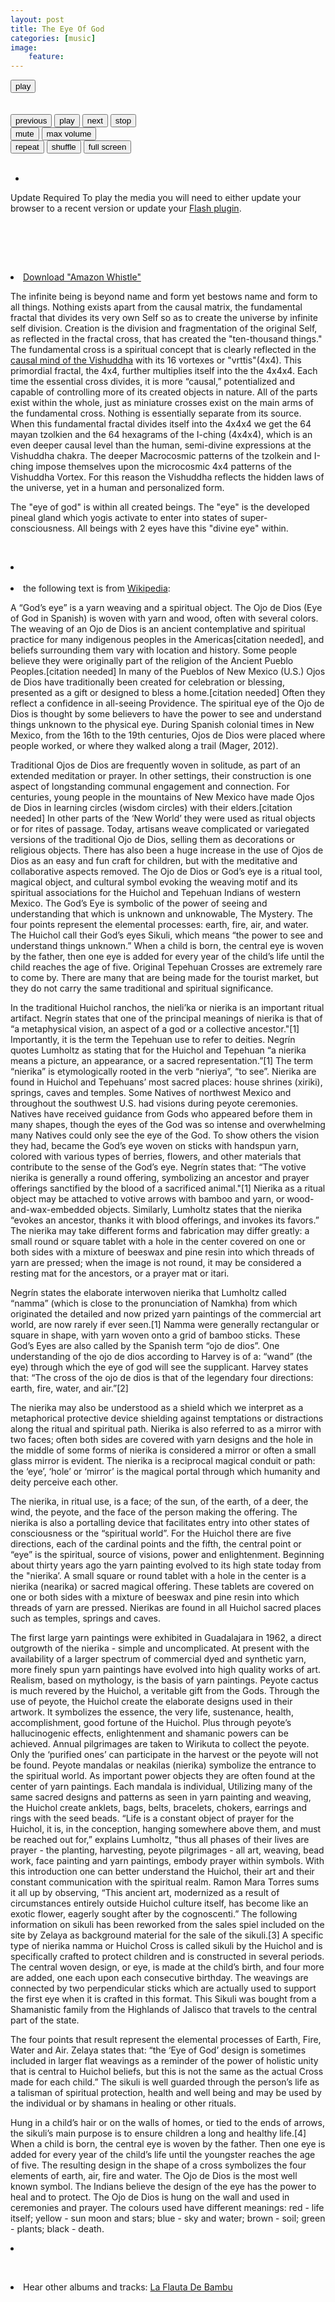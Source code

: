 ```yaml
---
layout: post
title: The Eye Of God
categories: [music] 
image:
    feature: 
---
```

<html>
<head>
<meta charset="utf-8" />
<!-- Website Design By: www.happyworm.com -->
<title>The Eye of God</title>
<meta http-equiv="Content-Type" content="text/html; charset=iso-8859-1" />
<link href="/dist/skin/blue.monday/css/jplayer.blue.monday.min.css" rel="stylesheet" type="text/css" />
<script type="text/javascript" src="/dist/lib/jquery.min.js"></script>
<script type="text/javascript" src="/dist/jplayer/jquery.jplayer.min.js"></script>
<script type="text/javascript" src="/dist/add-on/jplayer.playlist.min.js"></script>
<script type="text/javascript">
//<![CDATA[
$(document).ready(function(){

	var myPlaylist = new jPlayerPlaylist({
		jPlayer: "#jquery_jplayer_N",
		cssSelectorAncestor: "#jp_container_N"
	}, [
		{
		   title:"El Ojo de Dios - the eye of god",
				artist:"El Misterio",
				mp3:"https://quetzalwill.github.io/quetzalwill/assets/music/Contemplations-On-A-Quena/whistles.mp3",
				poster: "https://quetzalwill.github.io/quetzalwill/images/ojodedios.jpg"
		}
	], {
		playlistOptions: {
			enableRemoveControls: true
		},
		swfPath: "/dist/jplayer",
		supplied: "webmv, ogv, m4v, oga, mp3",
		useStateClassSkin: true,
		autoBlur: false,
		smoothPlayBar: true,
		keyEnabled: true,
		audioFullScreen: true
	});

	// Click handlers for jPlayerPlaylist method demo

	// Audio mix playlist

	$("#playlist-setPlaylist-audio-mix").click(function() {
		myPlaylist.setPlaylist([
			{
			title:"Pictures At An Exhibition - Mussorgsky",
			artist:"William Enckhausen",
			mp3:"https://quetzalwill.github.io/quetzalwill/assets/music/Contemplations-On-A-Quena/pictures-at-an-exhibition.mp3",
			poster: "https://quetzalwill.github.io/quetzalwill/images/contemplations.jpg"
			},
			{				
				title:"Adagio",
			artist:"William Enckhausen",
			mp3:"https://quetzalwill.github.io/quetzalwill/assets/music/Contemplations-On-A-Quena/adagio.mp3",
			poster: "https://quetzalwill.github.io/quetzalwill/images/contemplations.jpg"
			},
			{
					title:"Andalouse",
			artist:"William Enckhausen",
			mp3:"https://quetzalwill.github.io/quetzalwill/assets/music/Contemplations-On-A-Quena/andalouse.mp3",
			poster: "https://quetzalwill.github.io/quetzalwill/images/contemplations.jpg"
			},
			{
					title:"Meditation",
			artist:"William Enckhausen",
			mp3:"https://quetzalwill.github.io/quetzalwill/assets/music/Contemplations-On-A-Quena/meditation.mp3",
			poster: "https://quetzalwill.github.io/quetzalwill/images/contemplations.jpg"
			},
			{
				title:"Dvorak",
			artist:"William Enckhausen",
			mp3:"https://quetzalwill.github.io/quetzalwill/assets/music/Contemplations-On-A-Quena/dvorak.mp3",
			poster: "https://quetzalwill.github.io/quetzalwill/images/contemplations.jpg"
			},
			{
                title:"Whistles",
			artist:"William Enckhausen",
			mp3:"https://quetzalwill.github.io/quetzalwill/assets/music/Contemplations-On-A-Quena/whistles.mp3",
			poster: "https://quetzalwill.github.io/quetzalwill/images/contemplations.jpg"
			},
			{
                title:"John Dowland Songs",
			artist:"William Enckhausen",
			mp3:"https://quetzalwill.github.io/quetzalwill/assets/music/Contemplations-On-A-Quena/dowland.mp3",
			poster: "https://quetzalwill.github.io/quetzalwill/images/contemplations.jpg"
			},
			{
                title:"Nocturne - Chopin",
			artist:"William Enckhausen",
			mp3:"https://quetzalwill.github.io/quetzalwill/assets/music/Contemplations-On-A-Quena/nocturne.mp3",
			poster: "https://quetzalwill.github.io/quetzalwill/images/contemplations.jpg"
			},
			{
                title:"Anandamurti Melodies",
			artist:"William Enckhausen",
			mp3:"https://quetzalwill.github.io/quetzalwill/assets/music/Contemplations-On-A-Quena/anandamurti.mp3",
			poster: "https://quetzalwill.github.io/quetzalwill/images/contemplations.jpg"
			},
			{
                title:"William Enckhausen plays Heinrich Enckhausen, Handel, and Telemann",
			artist:"William Enckhausen",
			mp3:"https://quetzalwill.github.io/quetzalwill/assets/music/Contemplations-On-A-Quena/enckhausen.mp3",
			poster: "https://quetzalwill.github.io/quetzalwill/images/contemplations.jpg"
			},
			{
                title:"Reverie - Debussy",
			artist:"William Enckhausen",
			mp3:"https://quetzalwill.github.io/quetzalwill/assets/music/Contemplations-On-A-Quena/reverie.mp3",
			poster: "https://quetzalwill.github.io/quetzalwill/images/contemplations.jpg"
			},
			{
                title:"Dance Of The Blessed Spirits",
			artist:"William Enckhausen",
			mp3:"https://quetzalwill.github.io/quetzalwill/assets/music/Contemplations-On-A-Quena/blessed-spirits.mp3",
			poster: "https://quetzalwill.github.io/quetzalwill/images/contemplations.jpg"
			},
			{
                title:"Los Doraditos",
			artist:"William Enckhausen",
			mp3:"https://quetzalwill.github.io/quetzalwill/assets/music/Contemplations-On-A-Quena/los-doraditos.mp3",
			poster: "https://quetzalwill.github.io/quetzalwill/images/contemplations.jpg"                                                                                     
			}
		]);
	});

	// Video mix playlist

	$("#playlist-setPlaylist-video-mix").click(function() {
		myPlaylist.setPlaylist([
			{
			    title:"Govinda",
				artist:"El Misterio",
				mp3:"https://quetzalwill.github.io/quetzalwill/assets/music/Kiirtan-El-Misterio/govinda.mp3",
				poster: "https://quetzalwill.github.io/quetzalwill/images/kiirtan.jpg"
			},
            {
			    title:"Topilejo",
				artist:"El Misterio",
				mp3:"https://quetzalwill.github.io/quetzalwill/assets/music/Kiirtan-El-Misterio/topilejo.mp3",
				poster: "https://quetzalwill.github.io/quetzalwill/images/kiirtan.jpg"
			},
			{
				title:"Padmasambhava",
				artist:"El Misterio",
				mp3:"https://quetzalwill.github.io/quetzalwill/assets/music/Kiirtan-El-Misterio/padmasambhava.mp3",
				poster: "https://quetzalwill.github.io/quetzalwill/images/kiirtan.jpg"
			},
			{
				title:"Baba Nam Kevalam",
				artist:"El Misterio",
				mp3:"https://quetzalwill.github.io/quetzalwill/assets/music/Kiirtan-El-Misterio/babanamkevalam.mp3",
				poster: "https://quetzalwill.github.io/quetzalwill/images/kiirtan.jpg"
			},
			{
				title:"Soja",
				artist:"El Misterio",
				mp3:"https://quetzalwill.github.io/quetzalwill/assets/music/Kiirtan-El-Misterio/soja.mp3",
				poster: "https://quetzalwill.github.io/quetzalwill/images/kiirtan.jpg"
			},
			{
				title:"Om Ah Hum Vajra Guru",
				artist:"El Misterio",
				mp3:"https://quetzalwill.github.io/quetzalwill/assets/music/Kiirtan-El-Misterio/om-ah-hum-vajra-guru.mp3",
				poster: "https://quetzalwill.github.io/quetzalwill/images/kiirtan.jpg"
			},
			{
				title:"Nikte Ha Kiirtan",
				artist:"El Misterio",
				mp3:"https://quetzalwill.github.io/quetzalwill/assets/music/Kiirtan-El-Misterio/nikteha.mp3",
				poster: "https://quetzalwill.github.io/quetzalwill/images/kiirtan.jpg"
			},
			{
				title:"Reverie Kiirtan",
				artist:"El Misterio",
				mp3:"https://quetzalwill.github.io/quetzalwill/assets/music/Kiirtan-El-Misterio/reverie-kiirtan.mp3",
				poster: "https://quetzalwill.github.io/quetzalwill/images/kiirtan.jpg"
			},
			{
				title:"Desierto",
				artist:"El Misterio",
				mp3:"https://quetzalwill.github.io/quetzalwill/assets/music/Kiirtan-El-Misterio/desierto2.mp3",
				poster: "https://quetzalwill.github.io/quetzalwill/images/kiirtan.jpg"
			},
			{
				title:"Tiny Green Island",
				artist:"El Misterio",
				mp3:"https://quetzalwill.github.io/quetzalwill/assets/music/Kiirtan-El-Misterio/tiny-green-island.mp3",
				poster: "https://quetzalwill.github.io/quetzalwill/images/kiirtan.jpg"
			},
			{
				title:"La Gracia",
				artist:"El Misterio",
				mp3:"https://quetzalwill.github.io/quetzalwill/assets/music/Kiirtan-El-Misterio/gracia.mp3",
				poster: "https://quetzalwill.github.io/quetzalwill/images/kiirtan.jpg"
			},
			{
				title:"Los Doraditos",
				artist:"El Misterio",
				mp3:"https://quetzalwill.github.io/quetzalwill/assets/music/Kiirtan-El-Misterio/los-doraditos.mp3",
				poster: "https://quetzalwill.github.io/quetzalwill/images/kiirtan.jpg"
			}
		]);
	});

	// Media mix playlist

	$("#playlist-setPlaylist-media-mix").click(function() {
		myPlaylist.setPlaylist([
			{
				title:"Gavotte And Minuet",
				artist:"William Enckhausen",
				mp3:"https://quetzalwill.github.io/quetzalwill/assets/music/Bach-On-Bamboo/gavotte-minuet.mp3",
				poster: "https://quetzalwill.github.io/quetzalwill/images/contemplations.jpg"
			},
			{
				title:"Air and Gavotte",
				artist:"William Enckhausen",
				mp3:"https://quetzalwill.github.io/quetzalwill/assets/music/Bach-On-Bamboo/air-gavotte.mp3",
				poster: "https://quetzalwill.github.io/quetzalwill/images/contemplations.jpg"
			},
			{
				title:"Christmas Oratorio",
				artist:"William Enckhausen",
				mp3:"https://quetzalwill.github.io/quetzalwill/assets/music/Bach-On-Bamboo/christmas-oratorio.mp3",
				poster: "https://quetzalwill.github.io/quetzalwill/images/contemplations.jpg"
			},
			{
				title:"Sonata in B-minor",
				artist:"William Enckhausen",
				mp3:"https://quetzalwill.github.io/quetzalwill/assets/music/Bach-On-Bamboo/sonata-b-minor.mp3",
				poster: "https://quetzalwill.github.io/quetzalwill/images/contemplations.jpg"
			},
			{
				title:"Minuet, Air, and Bouree",
				artist:"William Enckhausen",
				mp3:"https://quetzalwill.github.io/quetzalwill/assets/music/Bach-On-Bamboo/minuet-air-bouree.mp3",
				poster: "https://quetzalwill.github.io/quetzalwill/images/contemplations.jpg"
			}
		]);
	});

	


	// The remove commands

	$("#playlist-remove").click(function() {
		myPlaylist.remove();
	});

	$("#playlist-remove--2").click(function() {
		myPlaylist.remove(-2);
	});
	$("#playlist-remove--1").click(function() {
		myPlaylist.remove(-1);
	});
	$("#playlist-remove-0").click(function() {
		myPlaylist.remove(0);
	});
	$("#playlist-remove-1").click(function() {
		myPlaylist.remove(1);
	});
	$("#playlist-remove-2").click(function() {
		myPlaylist.remove(2);
	});

	// The shuffle commands

	$("#playlist-shuffle").click(function() {
		myPlaylist.shuffle();
	});

	$("#playlist-shuffle-false").click(function() {
		myPlaylist.shuffle(false);
	});
	$("#playlist-shuffle-true").click(function() {
		myPlaylist.shuffle(true);
	});

	// The select commands

	$("#playlist-select--2").click(function() {
		myPlaylist.select(-2);
	});
	$("#playlist-select--1").click(function() {
		myPlaylist.select(-1);
	});
	$("#playlist-select-0").click(function() {
		myPlaylist.select(0);
	});
	$("#playlist-select-1").click(function() {
		myPlaylist.select(1);
	});
	$("#playlist-select-2").click(function() {
		myPlaylist.select(2);
	});

	// The next/previous commands

	$("#playlist-next").click(function() {
		myPlaylist.next();
	});
	$("#playlist-previous").click(function() {
		myPlaylist.previous();
	});

	// The play commands

	$("#playlist-play").click(function() {
		myPlaylist.play();
	});

	$("#playlist-play--2").click(function() {
		myPlaylist.play(-2);
	});
	$("#playlist-play--1").click(function() {
		myPlaylist.play(-1);
	});
	$("#playlist-play-0").click(function() {
		myPlaylist.play(0);
	});
	$("#playlist-play-1").click(function() {
		myPlaylist.play(1);
	});
	$("#playlist-play-2").click(function() {
		myPlaylist.play(2);
	});

	// The pause command

	$("#playlist-pause").click(function() {
		myPlaylist.pause();
	});

	// Changing the playlist options

	// Option: autoPlay

	$("#playlist-option-autoPlay-true").click(function() {
		myPlaylist.option("autoPlay", true);
	});
	$("#playlist-option-autoPlay-false").click(function() {
		myPlaylist.option("autoPlay", false);
	});

	// Option: enableRemoveControls

	$("#playlist-option-enableRemoveControls-true").click(function() {
		myPlaylist.option("enableRemoveControls", true);
	});
	$("#playlist-option-enableRemoveControls-false").click(function() {
		myPlaylist.option("enableRemoveControls", false);
	});

	// Option: displayTime

	$("#playlist-option-displayTime-0").click(function() {
		myPlaylist.option("displayTime", 0);
	});
	$("#playlist-option-displayTime-fast").click(function() {
		myPlaylist.option("displayTime", "fast");
	});
	$("#playlist-option-displayTime-slow").click(function() {
		myPlaylist.option("displayTime", "slow");
	});
	$("#playlist-option-displayTime-2000").click(function() {
		myPlaylist.option("displayTime", 2000);
	});

	// Option: addTime

	$("#playlist-option-addTime-0").click(function() {
		myPlaylist.option("addTime", 0);
	});
	$("#playlist-option-addTime-fast").click(function() {
		myPlaylist.option("addTime", "fast");
	});
	$("#playlist-option-addTime-slow").click(function() {
		myPlaylist.option("addTime", "slow");
	});
	$("#playlist-option-addTime-2000").click(function() {
		myPlaylist.option("addTime", 2000);
	});

	// Option: removeTime

	$("#playlist-option-removeTime-0").click(function() {
		myPlaylist.option("removeTime", 0);
	});
	$("#playlist-option-removeTime-fast").click(function() {
		myPlaylist.option("removeTime", "fast");
	});
	$("#playlist-option-removeTime-slow").click(function() {
		myPlaylist.option("removeTime", "slow");
	});
	$("#playlist-option-removeTime-2000").click(function() {
		myPlaylist.option("removeTime", 2000);
	});

	// Option: shuffleTime

	$("#playlist-option-shuffleTime-0").click(function() {
		myPlaylist.option("shuffleTime", 0);
	});
	$("#playlist-option-shuffleTime-fast").click(function() {
		myPlaylist.option("shuffleTime", "fast");
	});
	$("#playlist-option-shuffleTime-slow").click(function() {
		myPlaylist.option("shuffleTime", "slow");
	});
	$("#playlist-option-shuffleTime-2000").click(function() {
		myPlaylist.option("shuffleTime", 2000);
	});

	// Equivalent commands

	$("#playlist-equivalent-1-a").click(function() {
		myPlaylist.add({
			title:"Your Face",
			artist:"The Stark Palace",
			mp3:"https://www.jplayer.org/audio/mp3/TSP-05-Your_face.mp3",
			oga:"https://www.jplayer.org/audio/ogg/TSP-05-Your_face.ogg",
			poster: "https://www.jplayer.org/audio/poster/The_Stark_Palace_640x360.png"
		}, true);
	});

	$("#playlist-equivalent-1-b").click(function() {
		myPlaylist.add({
			title:"Your Face",
			artist:"The Stark Palace",
			mp3:"https://www.jplayer.org/audio/mp3/TSP-05-Your_face.mp3",
			oga:"https://www.jplayer.org/audio/ogg/TSP-05-Your_face.ogg",
			poster: "https://www.jplayer.org/audio/poster/The_Stark_Palace_640x360.png"
		});
		myPlaylist.play(-1);
	});

	// AVOID COMMANDS

	$("#playlist-avoid-1").click(function() {
		myPlaylist.remove(2); // Removes the 3rd item
		myPlaylist.remove(3); // Ignored unless removeTime=0: Where it removes the 4th item, which was originally the 5th item.
	});


});
//]]>
</script>
</head>
<body>
<p style="margin-top:1em;">
				

<div id="jp_container_N" class="jp-video jp-video-270p" role="application" aria-label="media player">
	<div class="jp-type-playlist">
		<div id="jquery_jplayer_N" class="jp-jplayer"></div>
		<div class="jp-gui">
			<div class="jp-video-play">
				<button class="jp-video-play-icon" role="button" tabindex="0">play</button>
			</div>
			<div class="jp-interface">
				<div class="jp-progress">
					<div class="jp-seek-bar">
						<div class="jp-play-bar"></div>
					</div>
				</div>
				<div class="jp-current-time" role="timer" aria-label="time">&nbsp;</div>
				<div class="jp-duration" role="timer" aria-label="duration">&nbsp;</div>
				<div class="jp-controls-holder">
					<div class="jp-controls">
						<button class="jp-previous" role="button" tabindex="0">previous</button>
						<button class="jp-play" role="button" tabindex="0">play</button>
						<button class="jp-next" role="button" tabindex="0">next</button>
						<button class="jp-stop" role="button" tabindex="0">stop</button>
					</div>
					<div class="jp-volume-controls">
						<button class="jp-mute" role="button" tabindex="0">mute</button>
						<button class="jp-volume-max" role="button" tabindex="0">max volume</button>
						<div class="jp-volume-bar">
							<div class="jp-volume-bar-value"></div>
						</div>
					</div>
					<div class="jp-toggles">
						<button class="jp-repeat" role="button" tabindex="0">repeat</button>
						<button class="jp-shuffle" role="button" tabindex="0">shuffle</button>
						<button class="jp-full-screen" role="button" tabindex="0">full screen</button>
					</div>
				</div>
				<div class="jp-details">
					<div class="jp-title" aria-label="title">&nbsp;</div>
				</div>
			</div>
		</div>
		<div class="jp-playlist">
			<ul>
				<!-- The method Playlist.displayPlaylist() uses this unordered list -->
				<li>&nbsp;</li>
			</ul>
		</div>
		<div class="jp-no-solution">
			<span>Update Required</span>
			To play the media you will need to either update your browser to a recent version or update your <a href="https://get.adobe.com/flashplayer/" target="_blank">Flash plugin</a>.
		</div>
	</div>
</div>
			
&nbsp;


&nbsp;
<code></code><br />
&nbsp;
<li><a href="https://quetzalwill.github.io/quetzalwill/assets/music/Contemplations-On-A-Quena/whistles.mp3">Download "Amazon Whistle"</a></li>
<p>The infinite being is beyond name and form yet bestows name and form to all things. Nothing exists apart from the causal matrix, the fundamental fractal that divides its very own Self so as to create the universe by infinite self division. Creation is the division and fragmentation of the original Self, as reflected in the fractal cross, that has created the "ten-thousand things."  The fundamental cross is a spiritual concept that is clearly reflected in the <a href="https://quetzalwill.github.io/quetzalwill/the-pure-mind">causal mind of the Vishuddha</a> with its 16 vortexes or "vrttis"(4x4). This primordial fractal, the 4x4, further multiplies itself into the the 4x4x4. Each time the essential cross divides, it is more “causal,” potentialized and capable of controlling more of its created objects in nature.  All of the parts exist within the whole, just as miniature crosses exist on the main arms of the fundamental cross.  Nothing is essentially separate from its source.  When this fundamental fractal divides itself into the 4x4x4 we get the 64 mayan tzolkien and the 64 hexagrams of the I-ching (4x4x4), which is an even deeper causal level than the human, semi-divine expressions at the Vishuddha chakra. The deeper Macrocosmic patterns of the tzolkein and I-ching impose themselves upon the microcosmic 4x4 patterns of the Vishuddha Vortex. For this reason the Vishuddha reflects the hidden laws of the universe, yet in a human and personalized form.</p>

<p>The "eye of god" is within all created beings.  The "eye" is the developed pineal gland which yogis activate to enter into states of super-consciousness.  All beings with 2 eyes have this "divine eye" within.</p>

&nbsp;
<li><img src="/images/hexagrams.jpg" alt="" /></li>
&nbsp;



<li>the following text is from <a href="https://en.wikipedia.org/wiki/God's_eye">Wikipedia</a>:</li>

A “God’s eye” is a yarn weaving and a spiritual object. The Ojo de Dios (Eye of God in Spanish) is woven with yarn and wood, often with several colors. The weaving of an Ojo de Dios is an ancient contemplative and spiritual practice for many indigenous peoples in the Americas[citation needed], and beliefs surrounding them vary with location and history. Some people believe they were originally part of the religion of the Ancient Pueblo Peoples.[citation needed]
In many of the Pueblos of New Mexico (U.S.) Ojos de Dios have traditionally been created for celebration or blessing, presented as a gift or designed to bless a home.[citation needed] Often they reflect a confidence in all-seeing Providence. The spiritual eye of the Ojo de Dios is thought by some believers to have the power to see and understand things unknown to the physical eye. During Spanish colonial times in New Mexico, from the 16th to the 19th centuries, Ojos de Dios were placed where people worked, or where they walked along a trail (Mager, 2012).

Traditional Ojos de Dios are frequently woven in solitude, as part of an extended meditation or prayer. In other settings, their construction is one aspect of longstanding communal engagement and connection. For centuries, young people in the mountains of New Mexico have made Ojos de Dios in learning circles (wisdom circles) with their elders.[citation needed] In other parts of the ‘New World’ they were used as ritual objects or for rites of passage. Today, artisans weave complicated or variegated versions of the traditional Ojo de Dios, selling them as decorations or religious objects. There has also been a huge increase in the use of Ojos de Dios as an easy and fun craft for children, but with the meditative and collaborative aspects removed.
The Ojo de Dios or God’s eye is a ritual tool, magical object, and cultural symbol evoking the weaving motif and its spiritual associations for the Huichol and Tepehuan Indians of western Mexico. The God’s Eye is symbolic of the power of seeing and understanding that which is unknown and unknowable, The Mystery. The four points represent the elemental processes: earth, fire, air, and water. The Huichol call their God’s eyes Sikuli, which means “the power to see and understand things unknown.” When a child is born, the central eye is woven by the father, then one eye is added for every year of the child’s life until the child reaches the age of five. Original Tepehuan Crosses are extremely rare to come by. There are many that are being made for the tourist market, but they do not carry the same traditional and spiritual significance.

In the traditional Huichol ranchos, the nieli’ka or nierika is an important ritual artifact. Negrín states that one of the principal meanings of nierika is that of “a metaphysical vision, an aspect of a god or a collective ancestor."[1] Importantly, it is the term the Tepehuan use to refer to deities. Negrín quotes Lumholtz as stating that for the Huichol and Tepehuan “a nierika means a picture, an appearance, or a sacred representation.”[1] The term “nierika” is etymologically rooted in the verb “nieriya”, “to see”. Nierika are found in Huichol and Tepehuans’ most sacred places: house shrines (xiriki), springs, caves and temples. Some Natives of northwest Mexico and throughout the southwest U.S. had visions during peyote ceremonies. Natives have received guidance from Gods who appeared before them in many shapes, though the eyes of the God was so intense and overwhelming many Natives could only see the eye of the God. To show others the vision they had, became the God’s eye woven on sticks with handspun yarn, colored with various types of berries, flowers, and other materials that contribute to the sense of the God’s eye.
Negrín states that: “The votive nierika is generally a round offering, symbolizing an ancestor and prayer offerings sanctified by the blood of a sacrificed animal."[1] Nierika as a ritual object may be attached to votive arrows with bamboo and yarn, or wood-and-wax-embedded objects. Similarly, Lumholtz states that the nierika “evokes an ancestor, thanks it with blood offerings, and invokes its favors.” The nierika may take different forms and fabrication may differ greatly: a small round or square tablet with a hole in the center covered on one or both sides with a mixture of beeswax and pine resin into which threads of yarn are pressed; when the image is not round, it may be considered a resting mat for the ancestors, or a prayer mat or itari.

Negrín states the elaborate interwoven nierika that Lumholtz called “namma” (which is close to the pronunciation of Namkha) from which originated the detailed and now prized yarn paintings of the commercial art world, are now rarely if ever seen.[1] Namma were generally rectangular or square in shape, with yarn woven onto a grid of bamboo sticks. These God’s Eyes are also called by the Spanish term “ojo de dios”. One understanding of the ojo de dios according to Harvey is of a: “wand” (the eye) through which the eye of god will see the supplicant. Harvey states that: “The cross of the ojo de dios is that of the legendary four directions: earth, fire, water, and air.”[2]

The nierika may also be understood as a shield which we interpret as a metaphorical protective device shielding against temptations or distractions along the ritual and spiritual path. Nierika is also referred to as a mirror with two faces; often both sides are covered with yarn designs and the hole in the middle of some forms of nierika is considered a mirror or often a small glass mirror is evident. The nierika is a reciprocal magical conduit or path: the ‘eye’, ‘hole’ or ‘mirror’ is the magical portal through which humanity and deity perceive each other.

The nierika, in ritual use, is a face; of the sun, of the earth, of a deer, the wind, the peyote, and the face of the person making the offering. The nierika is also a portalling device that facilitates entry into other states of consciousness or the “spiritual world”. For the Huichol there are five directions, each of the cardinal points and the fifth, the central point or “eye” is the spiritual, source of visions, power and enlightenment.
Beginning about thirty years ago the yarn painting evolved to its high state today from the "nierika’. A small square or round tablet with a hole in the center is a nierika (nearika) or sacred magical offering. These tablets are covered on one or both sides with a mixture of beeswax and pine resin into which threads of yarn are pressed. Nierikas are found in all Huichol sacred places such as temples, springs and caves.

The first large yarn paintings were exhibited in Guadalajara in 1962, a direct outgrowth of the nierika - simple and uncomplicated. At present with the availability of a larger spectrum of commercial dyed and synthetic yarn, more finely spun yarn paintings have evolved into high quality works of art. Realism, based on mythology, is the basis of yarn paintings. Peyote cactus is much revered by the Huichol, a veritable gift from the Gods. Through the use of peyote, the Huichol create the elaborate designs used in their artwork. It symbolizes the essence, the very life, sustenance, health, accomplishment, good fortune of the Huichol. Plus through peyote’s hallucinogenic effects, enlightenment and shamanic powers can be achieved. Annual pilgrimages are taken to Wirikuta to collect the peyote. Only the ‘purified ones’ can participate in the harvest or the peyote will not be found. Peyote mandalas or neakilas (nierika) symbolize the entrance to the spiritual world. As important power objects they are often found at the center of yarn paintings. Each mandala is individual, Utilizing many of the same sacred designs and patterns as seen in yarn painting and weaving, the Huichol create anklets, bags, belts, bracelets, chokers, earrings and rings with the seed beads. “Life is a constant object of prayer for the Huichol, it is, in the conception, hanging somewhere above them, and must be reached out for,” explains Lumholtz, "thus all phases of their lives are prayer - the planting, harvesting, peyote pilgrimages - all art, weaving, bead work, face painting and yarn paintings, embody prayer within symbols. With this introduction one can better understand the Huichol, their art and their constant communication with the spiritual realm. Ramon Mara Torres sums it all up by observing, “This ancient art, modernized as a result of circumstances entirely outside Huichol culture itself, has become like an exotic flower, eagerly sought after by the cognoscenti.” The following information on sikuli has been reworked from the sales spiel included on the site by Zelaya as background material for the sale of the sikuli.[3] A specific type of nierika namma or Huichol Cross is called sikuli by the Huichol and is specifically crafted to protect children and is constructed in several periods. The central woven design, or eye, is made at the child’s birth, and four more are added, one each upon each consecutive birthday. The weavings are connected by two perpendicular sticks which are actually used to support the first eye when it is crafted in this format. This Sikuli was bought from a Shamanistic family from the Highlands of Jalisco that travels to the central part of the state.

The four points that result represent the elemental processes of Earth, Fire, Water and Air. Zelaya states that: “the ‘Eye of God’ design is sometimes included in larger flat weavings as a reminder of the power of holistic unity that is central to Huichol beliefs, but this is not the same as the actual Cross made for each child.” The sikuli is well guarded through the person’s life as a talisman of spiritual protection, health and well being and may be used by the individual or by shamans in healing or other rituals.

Hung in a child’s hair or on the walls of homes, or tied to the ends of arrows, the sikuli’s main purpose is to ensure children a long and healthy life.[4] When a child is born, the central eye is woven by the father. Then one eye is added for every year of the child’s life until the youngster reaches the age of five. The resulting design in the shape of a cross symbolizes the four elements of earth, air, fire and water. The Ojo de Dios is the most well known symbol. The Indians believe the design of the eye has the power to heal and to protect. The Ojo de Dios is hung on the wall and used in ceremonies and prayer. The colours used have different meanings: red - life itself; yellow - sun moon and stars; blue - sky and water; brown - soil; green - plants; black - death.</p>


<li><img src="https://quetzalwill.github.io/quetzalwill/images/venados.jpg" alt="" /></li>


&nbsp;
<li>Hear other albums and tracks:  <a href="https://quetzalwill.github.io/quetzalwill/la-flauta-de-bambu/"> La Flauta De Bambu</a></li>







